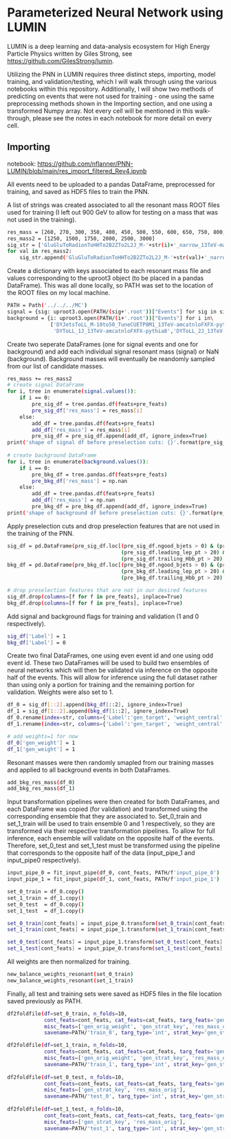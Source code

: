 # Parameterized Neural Network using LUMIN

LUMIN is a deep learning and data-analysis ecosystem for High Energy Particle Physics written by Giles Strong, see https://github.com/GilesStrong/lumin.

Utilizing the PNN in LUMIN requires three distinct steps, importing, model training, and validation/testing, which I will walk through using the various notebooks within this repository. Additionally, I will show two methods of predicting on events that were not used for training - one using the same preprocessing methods shown in the Importing section, and one using a transformed Numpy array. Not every cell will be mentioned in this walk-through, please see the notes in each notebook for more detail on every cell.

## Importing

notebook:
https://github.com/nflanner/PNN-LUMIN/blob/main/res_import_filtered_Rev4.ipynb

All events need to be uploaded to a pandas DataFrame, preprocessed for training, and saved as HDF5 files to train the PNN.

A list of strings was created associated to all the resonant mass ROOT files used for training (I left out 900 GeV to allow for testing on a mass that was not used in the training).

```bash
res_mass = [260, 270, 300, 350, 400, 450, 500, 550, 600, 650, 750, 800, 1000]
res_mass2 = [1250, 1500, 1750, 2000, 2500, 3000]
sig_str = ['GluGluToRadionToHHTo2B2ZTo2L2J_M-'+str(i)+'_narrow_13TeV-madgraph-v2' for i in res_mass]
for val in res_mass2:
    sig_str.append('GluGluToRadionToHHTo2B2ZTo2L2J_M-'+str(val)+'_narrow_TuneCUETP8M1_PSWeights_13TeV-madgraph-pythia8')
```

Create a dictionary with keys associated to each resonant mass file and values corresponding to the uproot3 object (to be placed in a pandas DataFrame). This was all done locally, so PATH was set to the location of the ROOT files on my local machine.

```bash
PATH = Path('../../../MC')
signal = {sig: uproot3.open(PATH/(sig+'.root'))["Events"] for sig in sig_str}
background = {i: uproot3.open(PATH/(i+'.root'))["Events"] for i in\
              ['DYJetsToLL_M-10to50_TuneCUETP8M1_13TeV-amcatnloFXFX-pythia8', 'DYToLL_0J_13TeV-amcatnloFXFX-pythia8',\
               'DYToLL_1J_13TeV-amcatnloFXFX-pythia8','DYToLL_2J_13TeV-amcatnloFXFX-pythia8']}
```

Create two seperate DataFrames (one for signal events and one for background) and add each individual signal resonant mass (signal) or NaN (background). Background masses will eventually be reandomly sampled from our list of candidate masses.

```bash
res_mass += res_mass2
# create signal DataFrame
for i, tree in enumerate(signal.values()):
    if i == 0:
        pre_sig_df = tree.pandas.df(feats+pre_feats)
        pre_sig_df['res_mass'] = res_mass[i]
    else:
        add_df = tree.pandas.df(feats+pre_feats)
        add_df['res_mass'] = res_mass[i]
        pre_sig_df = pre_sig_df.append(add_df, ignore_index=True)
print('shape of signal df before preselection cuts: {}'.format(pre_sig_df.shape))
        
# create background DataFrame
for i, tree in enumerate(background.values()):
    if i == 0:
        pre_bkg_df = tree.pandas.df(feats+pre_feats)
        pre_bkg_df['res_mass'] = np.nan
    else:
        add_df = tree.pandas.df(feats+pre_feats)
        add_df['res_mass'] = np.nan
        pre_bkg_df = pre_bkg_df.append(add_df, ignore_index=True)
print('shape of background df before preselection cuts: {}'.format(pre_bkg_df.shape))
```

Apply preselection cuts and drop preselection features that are not used in the training of the PNN.

```bash
sig_df = pd.DataFrame(pre_sig_df.loc[(pre_sig_df.ngood_bjets > 0) & (pre_sig_df.lep_category == 2) & (pre_sig_df.Zlep_cand_mass > 15) &
                                     (pre_sig_df.leading_lep_pt > 20) & (pre_sig_df.trailing_lep_pt > 10) & (pre_sig_df.leading_Hbb_pt > 20) &
                                     (pre_sig_df.trailing_Hbb_pt > 20) & (pre_sig_df.leading_jet_pt > 20) & (pre_sig_df.trailing_jet_pt > 20)])
bkg_df = pd.DataFrame(pre_bkg_df.loc[(pre_bkg_df.ngood_bjets > 0) & (pre_bkg_df.lep_category == 2) & (pre_bkg_df.Zlep_cand_mass > 15) & 
                                     (pre_bkg_df.leading_lep_pt > 20) & (pre_bkg_df.trailing_lep_pt > 10) & (pre_bkg_df.leading_Hbb_pt > 20) &
                                     (pre_bkg_df.trailing_Hbb_pt > 20) & (pre_bkg_df.leading_jet_pt > 20) & (pre_bkg_df.trailing_jet_pt > 20)])

# drop preselection features that are not in our desired features
sig_df.drop(columns=[f for f in pre_feats], inplace=True)
bkg_df.drop(columns=[f for f in pre_feats], inplace=True)
```

Add signal and background flags for training and validation (1 and 0 respectively).

```bash
sig_df['Label'] = 1
bkg_df['Label'] = 0
```

Create two final DataFrames, one using even event id and one using odd event id. These two DataFrames will be used to build two ensembles of neural networks which will then be validated via inference on the opposite half of the events. This will allow for inference using the full dataset rather than using only a portion for training and the remaining portion for validation. Weights were also set to 1.

```bash
df_0 = sig_df[::2].append(bkg_df[::2], ignore_index=True)
df_1 = sig_df[1::2].append(bkg_df[1::2], ignore_index=True)
df_0.rename(index=str, columns={'Label':'gen_target', 'weight_central':'gen_weight'}, inplace=True)
df_1.rename(index=str, columns={'Label':'gen_target', 'weight_central':'gen_weight'}, inplace=True)

# add weights=1 for now
df_0['gen_weight'] = 1
df_1['gen_weight'] = 1
```

Resonant masses were then randomly smapled from our training masses and applied to all background events in both DataFrames.

```bash
add_bkg_res_mass(df_0)
add_bkg_res_mass(df_1)
```

Input transformation pipelines were then created for both DataFrames, and each DataFrame was copied (for validation) and transformed using the corresponding ensemble that they are associated to. Set_0_train and set_1_train will be used to train ensemble 0 and 1 respectively, so they are transformed via their respective transformation pipelines. To allow for full inference, each ensemble will validate on the opposite half of the events. Therefore, set_0_test and set_1_test must be transformed using the pipeline that corresponds to the opposite half of the data (input_pipe_1 and input_pipe0 respectively).

```bash
input_pipe_0 = fit_input_pipe(df_0, cont_feats, PATH/f'input_pipe_0')
input_pipe_1 = fit_input_pipe(df_1, cont_feats, PATH/f'input_pipe_1')

set_0_train = df_0.copy()
set_1_train = df_1.copy()
set_0_test  = df_0.copy()
set_1_test  = df_1.copy()

set_0_train[cont_feats] = input_pipe_0.transform(set_0_train[cont_feats].values.astype('float32'))
set_1_train[cont_feats] = input_pipe_1.transform(set_1_train[cont_feats].values.astype('float32'))

set_0_test[cont_feats] = input_pipe_1.transform(set_0_test[cont_feats].values.astype('float32'))
set_1_test[cont_feats] = input_pipe_0.transform(set_1_test[cont_feats].values.astype('float32'))
```

All weights are then normalized for training.

```bash
new_balance_weights_resonant(set_0_train)
new_balance_weights_resonant(set_1_train)
```

Finally, all test and training sets were saved as HDF5 files in the file location saved previously as PATH.

```bash
df2foldfile(df=set_0_train, n_folds=10,
            cont_feats=cont_feats, cat_feats=cat_feats, targ_feats='gen_target', wgt_feat='gen_weight',
            misc_feats=['gen_orig_weight', 'gen_strat_key', 'res_mass_orig'],
            savename=PATH/'train_0', targ_type='int', strat_key='gen_strat_key')

df2foldfile(df=set_1_train, n_folds=10,
            cont_feats=cont_feats, cat_feats=cat_feats, targ_feats='gen_target', wgt_feat='gen_weight',
            misc_feats=['gen_orig_weight', 'gen_strat_key', 'res_mass_orig'],
            savename=PATH/'train_1', targ_type='int', strat_key='gen_strat_key')
            
df2foldfile(df=set_0_test, n_folds=10,
            cont_feats=cont_feats, cat_feats=cat_feats, targ_feats='gen_target', wgt_feat='gen_weight',
            misc_feats=['gen_strat_key', 'res_mass_orig'],
            savename=PATH/'test_0', targ_type='int', strat_key='gen_strat_key')
            
df2foldfile(df=set_1_test, n_folds=10,
            cont_feats=cont_feats, cat_feats=cat_feats, targ_feats='gen_target', wgt_feat='gen_weight',
            misc_feats=['gen_strat_key', 'res_mass_orig'],
            savename=PATH/'test_1', targ_type='int', strat_key='gen_strat_key')
```
